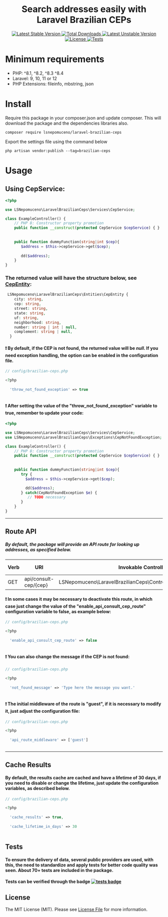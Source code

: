 <h1 align="center">Search addresses easily with Laravel Brazilian CEPs</h1>

<p align="center">
  <a href="https://github.com/lsnepomuceno/laravel-brazilian-ceps/releases/latest">
    <img src="https://poser.pugx.org/lsnepomuceno/laravel-brazilian-ceps/v" alt="Latest Stable Version">
  </a>
  <a href="https://packagist.org/packages/lsnepomuceno/laravel-brazilian-ceps/stats">
    <img src="https://poser.pugx.org/lsnepomuceno/laravel-brazilian-ceps/downloads" alt="Total Downloads">
  </a>
  <a href="https://github.com/lsnepomuceno/laravel-brazilian-ceps/tree/dev">
    <img src="https://poser.pugx.org/lsnepomuceno/laravel-brazilian-ceps/v/unstable" alt="Latest Unstable Version">
  </a>
  <a href="https://github.com/lsnepomuceno/laravel-brazilian-ceps/blob/main/LICENSE.md">
    <img src="https://poser.pugx.org/lsnepomuceno/laravel-brazilian-ceps/license" alt="License">
  </a>
  <a href="https://github.com/lsnepomuceno/laravel-brazilian-ceps/actions/workflows/main_action.yml">
    <img src="https://github.com/lsnepomuceno/laravel-brazilian-ceps/actions/workflows/action_laravel_11.yml/badge.svg?branch=main" alt="Tests">
  </a>
</p>

# Minimum requirements
* PHP: ^8.1, ^8.2, ^8.3 ^8.4
* Laravel: 9, 10, 11 or 12
* PHP Extensions: fileinfo, mbstring, json

# Install
Require this package in your composer.json and update composer. This will download the package and the dependencies libraries also.

```Shell
composer require lsnepomuceno/laravel-brazilian-ceps
```

Export the settings file using the command below
```Shell
php artisan vendor:publish --tag=brazilian-ceps
```


# Usage

## Using CepService:
```PHP
<?php

use LSNepomuceno\LaravelBrazilianCeps\Services\CepService;

class ExampleController() {
    // PHP 8: Constructor property promotion
    public function __construct(protected CepService $cepService) { }
    
    
    public function dummyFunction(string|int $cep){
       $address = $this->cepService->get($cep);
       
       dd($address);
    }
}

```

### The returned value will have the structure below, see [CepEntity](https://github.com/lsnepomuceno/laravel-brazilian-ceps/blob/main/src/Entities/CepEntity.php):

```PHP
 LSNepomuceno\LaravelBrazilianCeps\Entities\CepEntity {
    city: string,
    cep: string,
    street: string,
    state: string,
    uf: string,
    neighborhood: string,
    number: string | int | null,
    complement: string | null,
  }

```
#### :exclamation: By default, if the CEP is not found, the returned value will be *null*. If you need exception handling, the option can be enabled in the configuration file.


```PHP
// config/brazilian-ceps.php

<?php
  
  'throw_not_found_exception' => true
  
```

#### :exclamation: After setting the value of the "throw_not_found_exception" variable to true, remember to update your code:

```PHP
<?php

use LSNepomuceno\LaravelBrazilianCeps\Services\CepService;
use LSNepomuceno\LaravelBrazilianCeps\Exceptions\CepNotFoundException;

class ExampleController() {
    // PHP 8: Constructor property promotion
    public function __construct(protected CepService $cepService) { }
    
    
    public function dummyFunction(string|int $cep){
       try {
         $address = $this->cepService->get($cep);

         dd($address);
       } catch(CepNotFoundException $e) {
          // TODO necessary
       }
    }
}

```

<hr>

## Route API
##### By default, the package will provide an API route for looking up addresses, as specified below.

<table>
  <thead>
    <tr>
      <th>Verb</th>
      <th>URI</th>
      <th>Invokable Controller</th>
      <th>Route Name</th>
    </tr>
  </thead>

  <tbody>
    <tr>
      <td>GET</td>
      <td>api/consult-cep/{cep}</td>
      <td>LSNepomuceno\LaravelBrazilianCeps\Controllers\ConsultCepController</td>
      <td>consult-cep.api</td>
    </tr>
  </tbody>
</table>

#### :exclamation: In some cases it may be necessary to deactivate this route, in which case just change the value of the "enable_api_consult_cep_route" configuration variable to false, as example below:

```PHP
// config/brazilian-ceps.php

<?php
  
  'enable_api_consult_cep_route' => false
  
```

#### :exclamation: You can also change the message if the CEP is not found:

```PHP
// config/brazilian-ceps.php

<?php
  
  'not_found_message' => 'Type here the message you want.'
  
```

#### :exclamation: The initial middleware of the route is "guest", if it is necessary to modify it, just adjust the configuration file:

```PHP
// config/brazilian-ceps.php

<?php
  
  'api_route_middleware' => ['guest']
  
```

<hr>

## Cache Results

#### By default, the results cache are cached and have a lifetime of 30 days, if you need to disable or change the lifetime, just update the configuration variables, as described below.

```PHP
// config/brazilian-ceps.php

<?php
  
  'cache_results' => true,
  
  'cache_lifetime_in_days' => 30
  
```

## Tests

#### To ensure the delivery of data, several public providers are used, with this, the need to standardize and apply tests for better code quality was seen. About 70+ tests are included in the package.

#### Tests can be verified through the badge [![tests badge](https://github.com/lsnepomuceno/laravel-brazilian-ceps/actions/workflows/action_laravel_11.yml/badge.svg?branch=main)](https://github.com/lsnepomuceno/laravel-brazilian-ceps/actions/workflows/main_action.yml)


## License
The MIT License (MIT). Please see [License File](/LICENSE.md) for more information.
